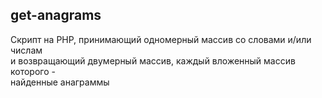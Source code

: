 ## get-anagrams ##    
    
Скрипт на PHP, принимающий одномерный массив со словами и/или числам    
и возвращающий двумерный массив, каждый вложенный массив которого -     
найденные анаграммы
